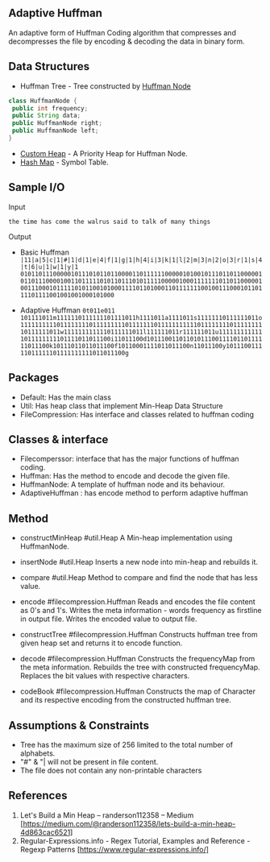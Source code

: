 ## Adaptive Huffman
An adaptive form of Huffman Coding algorithm that compresses and decompresses the file by encoding & decoding the data in binary form.

## Data Structures
* Huffman Tree - Tree constructed by [Huffman Node](https://github.com/sharmilathirumalai/Adaptive-Huffman-Coding/blob/master/src/filecompression/HuffmanNode.java)

```java
class HuffmanNode {
 public int frequency;
 public String data;
 public HuffmanNode right;
 public HuffmanNode left;
}
  ```
  
* [Custom Heap](https://github.com/sharmilathirumalai/Adaptive-Huffman-Coding/blob/master/src/util/Heap.java) - A Priority Heap for Huffman Node.
* [Hash Map](https://github.com/sharmilathirumalai/Adaptive-Huffman-Coding/blob/master/src/filecompression/Huffman.java#L15) - Symbol Table.

## Sample I/O

Input

`the time has come the walrus said to talk of many things`

Output 
* Basic Huffman ` |11|a|5|c|1|#|1|d|1|e|4|f|1|g|1|h|4|i|3|k|1|l|2|m|3|n|2|o|3|r|1|s|4|t|6|u|1|w|1|y|1
01011011100000101110101101100001101111110000010100101110110110000010110111000010011011111010110111010111110000010001111111011011000001001110001011111010110010100011110110100011011111110010011100010110111101111001001001000101000`

* Adaptive Huffman `0t011e011 101111011m1111110111111101111011h1111011a1111011s11111110111111011o111111111101111111101111111110111111101111111111101111111101111111110111111011w1111111111110111111011l111111011r111111011u1111111111111011111111101111011011100i11011100d1011100110110101110011110110111111011100k10111011011011100f10110001111011011100n11011100y101110011111011111101111111111011011100g`

Packages
--------

- Default: Has the main class
- Util: Has heap class that implement Min-Heap Data Structure
- FileCompression: Has interface and classes related to huffman coding

Classes & interface
-------------------

- Filecomperssor: interface that has the major functions of huffman coding.
- Huffman: Has the method to encode and decode the given file.
- HuffmanNode: A template of huffman node and its behaviour.
- AdaptiveHuffman : has encode method to perform adaptive huffman

Method
------

- constructMinHeap #util.Heap
                 A Min-heap implementation using HuffmanNode.

- insertNode #util.Heap
                 Inserts a new node into min-heap and rebuilds it.

- compare #util.Heap
                 Method to compare and find the node that has less value.

- encode #filecompression.Huffman
                 Reads and encodes the file content as 0's and 1's.
                 Writes the meta information - words frequency as firstline in output file.
                 Writes the encoded value to output file.

- constructTree #filecompression.Huffman
                 Constructs huffman tree from given heap set and returns it to encode function.

- decode #filecompression.Huffman
                  Constructs the frequencyMap from the meta information.
                  Rebuilds the tree with constructed frequencyMap.
                  Replaces the bit values with respective characters.

- codeBook #filecompression.Huffman
                  Constructs the map of Character and its respective encoding from the constructed huffman tree.


Assumptions & Constraints
-------------------------

- Tree has the maximum size of 256 limited to the total number of alphabets.
- "#" & "| will not be present in file content.
- The file does not contain any non-printable characters

References
----------

1) Let's Build a Min Heap – randerson112358 – Medium [https://medium.com/@randerson112358/lets-build-a-min-heap-4d863cac6521]
2) Regular-Expressions.info - Regex Tutorial, Examples and Reference - Regexp Patterns [https://www.regular-expressions.info/]
 
